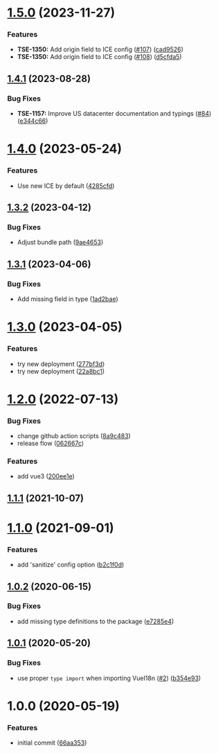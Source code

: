 # [1.5.0](https://github.com/phrase/vue-i18n-phrase-in-context-editor/compare/v1.4.1...v1.5.0) (2023-11-27)


### Features

* **TSE-1350:** Add origin field to ICE config ([#107](https://github.com/phrase/vue-i18n-phrase-in-context-editor/issues/107)) ([cad9526](https://github.com/phrase/vue-i18n-phrase-in-context-editor/commit/cad952614d9a4a68b5a5e9048982917c1f04d3d4))
* **TSE-1350:** Add origin field to ICE config ([#108](https://github.com/phrase/vue-i18n-phrase-in-context-editor/issues/108)) ([d5cfda5](https://github.com/phrase/vue-i18n-phrase-in-context-editor/commit/d5cfda537fcc64b50c2f7c1f7c14b46a087a189c))

## [1.4.1](https://github.com/phrase/vue-i18n-phrase-in-context-editor/compare/v1.4.0...v1.4.1) (2023-08-28)


### Bug Fixes

* **TSE-1157:** Improve US datacenter documentation and typings ([#84](https://github.com/phrase/vue-i18n-phrase-in-context-editor/issues/84)) ([e344c66](https://github.com/phrase/vue-i18n-phrase-in-context-editor/commit/e344c661adc966734c8600cc50e76ff18185def1))

# [1.4.0](https://github.com/phrase/vue-i18n-phrase-in-context-editor/compare/v1.3.2...v1.4.0) (2023-05-24)


### Features

* Use new ICE by default ([4285cfd](https://github.com/phrase/vue-i18n-phrase-in-context-editor/commit/4285cfd97b6724b28f8af76a999e6545bbd669d6))

## [1.3.2](https://github.com/phrase/vue-i18n-phrase-in-context-editor/compare/v1.3.1...v1.3.2) (2023-04-12)


### Bug Fixes

* Adjust bundle path ([9ae4653](https://github.com/phrase/vue-i18n-phrase-in-context-editor/commit/9ae4653ea615909c4dcbb21b7971bee31e3b6687))

## [1.3.1](https://github.com/phrase/vue-i18n-phrase-in-context-editor/compare/v1.3.0...v1.3.1) (2023-04-06)


### Bug Fixes

* Add missing field in type ([1ad2bae](https://github.com/phrase/vue-i18n-phrase-in-context-editor/commit/1ad2baeea884a784e43173e0bf348f8e28467262))

# [1.3.0](https://github.com/phrase/vue-i18n-phrase-in-context-editor/compare/v1.2.0...v1.3.0) (2023-04-05)


### Features

* try new deployment ([277bf3d](https://github.com/phrase/vue-i18n-phrase-in-context-editor/commit/277bf3dfc44ed317f839918c0f44720cb4471964))
* try new deployment ([22a8bc1](https://github.com/phrase/vue-i18n-phrase-in-context-editor/commit/22a8bc1af6f692ad33a4ba719be369b7cfc9f436))

# [1.2.0](https://github.com/phrase/vue-i18n-phrase-in-context-editor/compare/v1.1.1...v1.2.0) (2022-07-13)


### Bug Fixes

* change github action scripts ([8a9c483](https://github.com/phrase/vue-i18n-phrase-in-context-editor/commit/8a9c483119bb0a6b5587dd1078d40e4d2b89ba0c))
* release flow ([062667c](https://github.com/phrase/vue-i18n-phrase-in-context-editor/commit/062667c3571b732a23e472a078dd6892632a5a75))


### Features

* add vue3 ([200ee1e](https://github.com/phrase/vue-i18n-phrase-in-context-editor/commit/200ee1e0794afc842d11c78cb9251d582684a9b5))

## [1.1.1](https://github.com/phrase/vue-i18n-phrase-in-context-editor/compare/v1.1.0...v1.1.1) (2021-10-07)

# [1.1.0](https://github.com/phrase/vue-i18n-phrase-in-context-editor/compare/v1.0.2...v1.1.0) (2021-09-01)


### Features

* add 'sanitize' config option ([b2c1f0d](https://github.com/phrase/vue-i18n-phrase-in-context-editor/commit/b2c1f0d99a8b8ada9ff090eb06ac62e481c51d36))

## [1.0.2](https://github.com/phrase/vue-i18n-phrase-in-context-editor/compare/v1.0.1...v1.0.2) (2020-06-15)


### Bug Fixes

* add missing type definitions to the package ([e7285e4](https://github.com/phrase/vue-i18n-phrase-in-context-editor/commit/e7285e45894a66b0a0f1d8e926694222248bad5d))

## [1.0.1](https://github.com/phrase/vue-i18n-phrase-in-context-editor/compare/v1.0.0...v1.0.1) (2020-05-20)


### Bug Fixes

* use proper `type import` when importing VueI18n ([#2](https://github.com/phrase/vue-i18n-phrase-in-context-editor/issues/2)) ([b354e93](https://github.com/phrase/vue-i18n-phrase-in-context-editor/commit/b354e939ebab2741630facecea20af8eedb6e571))

# 1.0.0 (2020-05-19)


### Features

* initial commit ([66aa353](https://github.com/phrase/vue-i18n-phrase-in-context-editor/commit/66aa353ff3a4d9159d811f18c3485ced0d376c8d))
